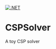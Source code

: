 [![.NET](https://github.com/ChrisUnsworth/CSPSolver/actions/workflows/dotnet.yml/badge.svg)](https://github.com/ChrisUnsworth/CSPSolver/actions/workflows/dotnet.yml)

# CSPSolver
A toy CSP solver
